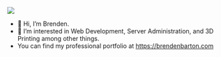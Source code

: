![](https://komarev.com/ghpvc/?username=mugmoor&color=green&style=for-the-badge)
- 👋 Hi, I’m Brenden.
- 👀 I’m interested in Web Development, Server Administration, and 3D Printing among other things.
- You can find my professional portfolio at https://brendenbarton.com
